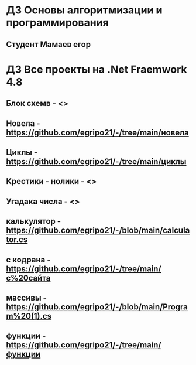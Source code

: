 # ДЗ Основы алгоритмизации и программирования
## Студент Мамаев егор

# ДЗ Все проекты на .Net Fraemwork 4.8


## Блок схемв - <>
## Новела - <https://github.com/egripo21/-/tree/main/новела>
## Циклы - <https://github.com/egripo21/-/tree/main/циклы>
## Крестики - нолики - <>
## Угадака числа - <>
## калькулятор - <https://github.com/egripo21/-/blob/main/calculator.cs>
## с кодрана - <https://github.com/egripo21/-/tree/main/с%20сайта>
## массивы - <https://github.com/egripo21/-/blob/main/Program%20(1).cs> 
## функции - <https://github.com/egripo21/-/tree/main/функции>
